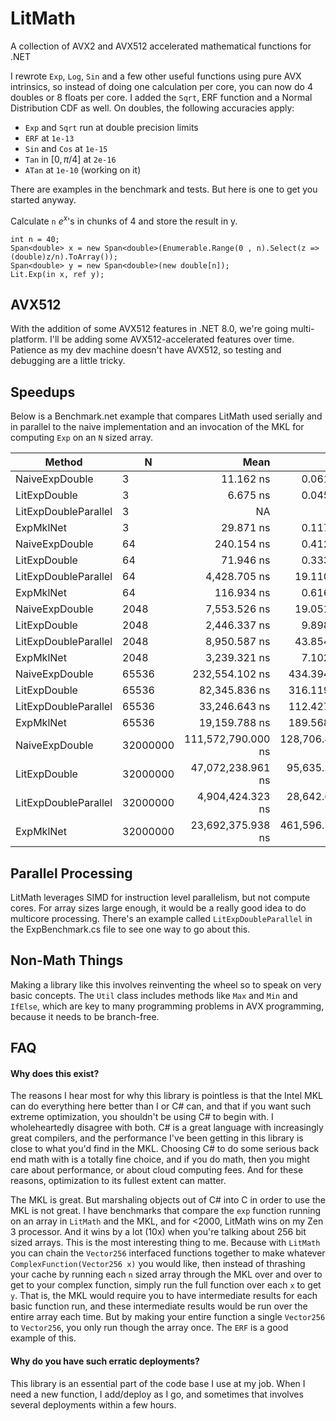 # LitMath
 A collection of AVX2 and AVX512 accelerated mathematical functions for .NET

 I rewrote `Exp`, `Log`, `Sin` and a few other useful functions using pure AVX intrinsics, so instead of doing one calculation per core, you can now do 4 doubles or 8 floats per core. I added the `Sqrt`, ERF function and a Normal Distribution CDF as well. On doubles, the following accuracies apply:
 
  - `Exp` and `Sqrt` run at double precision limits
  - `ERF` at `1e-13` 
  - `Sin` and `Cos` at `1e-15`
  - `Tan` in $[0,\pi/4]$ at `2e-16`
  - `ATan` at `1e-10` (working on it)

 There are examples in the benchmark and tests. But here is one to get you started anyway.

 Calculate `n` $e^x$'s in chunks of 4 and store the result in y.

 ```
int n = 40;
Span<double> x = new Span<double>(Enumerable.Range(0 , n).Select(z => (double)z/n).ToArray());
Span<double> y = new Span<double>(new double[n]);
Lit.Exp(in x, ref y);
 ```
 
## AVX512
With the addition of some AVX512 features in .NET 8.0, we're going multi-platform. I'll be adding some AVX512-accelerated features over time. Patience as my dev machine doesn't have AVX512, so testing and debugging are a little tricky. 

## Speedups
Below is a Benchmark.net example that compares LitMath used serially and in parallel to the naive implementation and an invocation of the MKL for computing `Exp` on an `N` sized array.

|               Method |        N |               Mean |           Error |          StdDev |
|--------------------- |--------- |-------------------:|----------------:|----------------:|
|       NaiveExpDouble |        3 |          11.162 ns |       0.0619 ns |       0.0579 ns |
|         LitExpDouble |        3 |           6.675 ns |       0.0452 ns |       0.0377 ns |
| LitExpDoubleParallel |        3 |                 NA |              NA |              NA |
|            ExpMklNet |        3 |          29.871 ns |       0.1172 ns |       0.1039 ns |
|       NaiveExpDouble |       64 |         240.154 ns |       0.4125 ns |       0.3445 ns |
|         LitExpDouble |       64 |          71.946 ns |       0.3332 ns |       0.2954 ns |
| LitExpDoubleParallel |       64 |       4,428.705 ns |      19.1108 ns |      16.9412 ns |
|            ExpMklNet |       64 |         116.934 ns |       0.6166 ns |       0.5466 ns |
|       NaiveExpDouble |     2048 |       7,553.526 ns |      19.0518 ns |      17.8211 ns |
|         LitExpDouble |     2048 |       2,446.337 ns |       9.8982 ns |       8.7745 ns |
| LitExpDoubleParallel |     2048 |       8,950.587 ns |      43.8549 ns |      38.8763 ns |
|            ExpMklNet |     2048 |       3,239.321 ns |       7.1020 ns |       6.6432 ns |
|       NaiveExpDouble |    65536 |     232,554.102 ns |     434.3946 ns |     339.1467 ns |
|         LitExpDouble |    65536 |      82,345.836 ns |     316.1190 ns |     295.6979 ns |
| LitExpDoubleParallel |    65536 |      33,246.643 ns |     112.4273 ns |     105.1645 ns |
|            ExpMklNet |    65536 |      19,159.788 ns |     189.5683 ns |     158.2981 ns |
|       NaiveExpDouble | 32000000 | 111,572,790.000 ns | 128,706.4656 ns | 114,094.9294 ns |
|         LitExpDouble | 32000000 |  47,072,238.961 ns |  95,635.2682 ns |  84,778.1743 ns |
| LitExpDoubleParallel | 32000000 |   4,904,424.323 ns |  28,642.6496 ns |  26,792.3522 ns |
|            ExpMklNet | 32000000 |  23,692,375.938 ns | 461,596.1351 ns | 690,895.3606 ns |

 
## Parallel Processing
LitMath leverages SIMD for instruction level parallelism, but not compute cores. For array sizes large enough, it would be a really good idea to do multicore processing. There's an example called `LitExpDoubleParallel` in the ExpBenchmark.cs file to see one way to go about this. 

## Non-Math Things
Making a library like this involves reinventing the wheel so to speak on very basic concepts. The `Util` class includes methods like `Max` and `Min` and `IfElse`, which are key to many programming problems in AVX programming, because it needs to be branch-free.

## FAQ
#### Why does this exist?
The reasons I hear most for why this library is pointless is that the Intel MKL can do everything here better than I or C# can, and that if you want such extreme optimization, you shouldn't be using C# to begin with. I wholeheartedly disagree with both. C# is a great language with increasingly great compilers, and the performance I've been getting in this library is close to what you'd find in the MKL. Choosing C# to do some serious back end math with is a totally fine choice, and if you do math, then you might care about performance, or about cloud computing fees. And for these reasons, optimization to its fullest extent can matter.

The MKL is great. But marshaling objects out of C# into C in order to use the MKL is not great. I have benchmarks that compare the `exp` function running on an array in `LitMath` and the MKL, and for <2000, LitMath wins on my Zen 3 processor. And it wins by a lot (10x) when you're talking about 256 bit sized arrays. This is the most interesting thing to me. Because with `LitMath` you can chain the `Vector256` interfaced functions together to make whatever `ComplexFunction(Vector256 x)` you would like, then instead of thrashing your cache by running each `n` sized array through the MKL over and over to get to your complex function, simply run the full function over each `x` to get `y`. That is, the MKL would require you to have intermediate results for each basic function run, and these intermediate results would be run over the entire array each time. But by making your entire function a single `Vector256` to `Vector256`, you only run though the array once. The `ERF` is a good example of this. 

#### Why do you have such erratic deployments?
This library is an essential part of the code base I use at my job. When I need a new function, I add/deploy as I go, and sometimes that involves several deployments within a few hours. 
